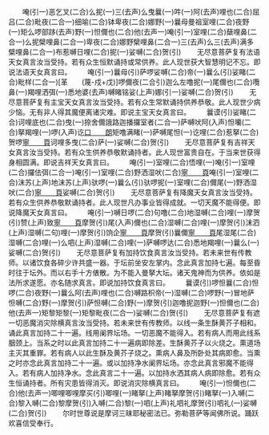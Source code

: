 <!-- { "loadSidebar": true } -->
　　唵(引一)恶乞叉(二合)么抳(一)三(去声)么曳曩(一)吽(一)阿(去声)哩也(二合)屈吕(二合)毗夜(二合一)细喻(二合)钵卑夜(二合)娜野(一)曩母曼祖室哩(二合)夜野(一)矩么啰部跢(去声)野(一)怛儞也(二合)他(去声一)唵(引一)室哩(二合)蘖哩鼻(二合一)么抳檗哩鼻(二合一)卑夜(二合)娜野檗哩鼻(二合一)三(去声)么三(去声)满多檗哩鼻(二合一)布惹嚩日哩(二合)抳(一)娑嚩(二合)贺(引)
　　无尽意菩萨复有法语天女真言汝当受持。若有众生恒默诵持或常供养。此人现世获大智慧明记不忘。即说法语天女真言曰。
　　唵(引一)曩母(引)萨啰娑嚩(二合)帝(一)曩么(引)娑睹(二合)毗样(二合一)[革　　(蔑-戍+戊)]啰儞夜(二合引)迦么左噜抳(一)尾儞也(二合)囕鼻(一)羯哩洒弭(一)悉地婆(去声)嚩睹铭娑(上声)娜(引一)娑嚩(二合)贺(引)
　　无尽意菩萨复有主宝天女真言汝当受持。若有众生常默诵持供养恭敬。此人现世少病少恼。无有非人得其魔便离诸灾难。即说主宝天女真言曰。
　　曩谟(引)娑睹(二合)诃哩底也(二合)曳(一)捺舍儞誐路迦播攞室者(二合一)萨嚩吠阿(入声)怛囒(二合)拏羯哩(一)啰(入声)讫[口　　朗](二合)矩噜满睹(一)萨嚩尾怛(一)讫哩(二合)惹拏(二合)贺啰[寧　　頁](一)诃哩多曳(二合)萨(一)娑嚩(二合)贺(引)
　　无尽意菩萨复有吉祥天女真言汝当受持。若有众生供养恭敬默诵持者。此人现世富贵自在。于当来世获得身相圆满。即说吉祥天女真言曰。
　　唵(引一)室哩(二合)悟哩(一)唵(引一)室哩(二合)攞佉弭(二合一)唵(引一)室哩(二合)野洒湿吠(二合)[寧　　頁](一)唵(引一)室哩(二合)沫苏(上声)地沫苏(上声)驮啰(一)曩么(引)驮啰抳(一)室哩(二合)儞尾(一)野洒湿吠(二合)[寧　　頁](一)娑嚩(二合)贺(引)
　　无尽意菩萨复有降魔天女真言汝当受持。若有众生供养恭敬默诵持者。此人现世凡办事业皆得成就。一切天魔不能得便。即说降魔天女真言曰。
　　唵(引一)嚩日啰(二合)句噜(二合)地湿嚩(二合)哩(一)摩贺(引)赞(上声)致[寧　　頁](一)摩贺(引)尾(入声)儞也(二合)湿嚩(二合)哩(一)摩贺(引)沫泗(上声)湿嚩(二句)哩(一)摩贺(引)饷企[寧　　頁](一)摩贺(引)曩儞[寧　　頁](一)尾湿尾(二合)湿嚩(二合)哩(一)么呬(上声)湿嚩(二合)哩(一)萨嚩啰达(二合)悉地羯哩(一)曩么(一)娑嚩(二合)贺(引)
　　无尽意菩萨复有加持饮食真言汝当受持。若未来世有传教师。以诸饮食各碎少许共盛一器。于坛前坐安左掌内。念此真言加持七遍。每至昏时往于坛外。而以右手十方俵散。为不能入曼拏大坛。诸天鬼神而为供养。依如是法所求遂愿。亦名随求真言。即说加持饮食真言曰。
　　曩谟(引)啰怛曩(二合)怛啰(二合)夜野(一)曩么阿(去声)哩也(二合)嚩路枳帝(一)湿嚩(二合)啰野(一)冒地萨怛嚩(二合)野(一)摩贺(引)萨怛嚩(二合)野(一)摩贺(引)迦噜抳迦野(一)怛儞也(二合)他(去声一)矩黎矩黎(一)矩黎毗夜(二合一)娑嚩(二合)贺(引)
　　无尽意菩萨复有遮一切恶魔消灾除横真言汝当受持。若未来世有传教师。以线一条生酥黄芥子相和。诵此真言加持二十一遍。线用阑界坛场。一切恶魔不能得入。若有病人而用此线系胭颈上。当系之时以此真言加持二十一遍病即除差。生酥黄芥子以火烧之。熏道场主灭其重罪。若有病人以此生酥及黄芥子烧之。熏病人鼻及所卧处其病即愈。当熏之时亦念此真言加持二十一遍。或以加持净水阑界坛场。亦念此真言邪魔不能得入。若有病人加持净水。念此真言二十一遍。以加持水洒其病人病即除愈。若有众生恒诵持者。所有灾患皆得消灭。即说消灾除横真言曰。
　　唵(引一)怛儞也(二合)他(去声一)唧哩唧哩摩买(引)唧哩(一)睹拏(上声)睹拏摩贺(引)睹拏(一)入嚩(二合)黎入嚩(二合)黎摩贺(引)入嚩(二合)黎(一)呬(上声)礼呬礼摩贺(引)呬礼(一)娑嚩(二合)贺(引)
　　尔时世尊说是摩诃三昧耶秘密法已。弥勒菩萨等闻佛所说。踊跃欢喜信受奉行。


